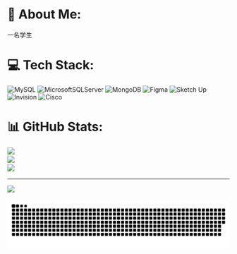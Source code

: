 # 💫 About Me:
一名学生


# 💻 Tech Stack:
![MySQL](https://img.shields.io/badge/mysql-4479A1.svg?style=for-the-badge&logo=mysql&logoColor=white) ![MicrosoftSQLServer](https://img.shields.io/badge/Microsoft%20SQL%20Server-CC2927?style=for-the-badge&logo=microsoft%20sql%20server&logoColor=white) ![MongoDB](https://img.shields.io/badge/MongoDB-%234ea94b.svg?style=for-the-badge&logo=mongodb&logoColor=white) ![Figma](https://img.shields.io/badge/figma-%23F24E1E.svg?style=for-the-badge&logo=figma&logoColor=white) ![Sketch Up](https://img.shields.io/badge/SketchUp-005F9E?style=for-the-badge&logo=sketchup&logoColor=white) ![Invision](https://img.shields.io/badge/invision-FF3366?style=for-the-badge&logo=invision&logoColor=white) ![Cisco](https://img.shields.io/badge/cisco-%23049fd9.svg?style=for-the-badge&logo=cisco&logoColor=black)
# 📊 GitHub Stats:
![](https://github-readme-stats.vercel.app/api?username=PyaeSone-Hein&theme=dark&hide_border=false&include_all_commits=false&count_private=false)<br/>
![](https://nirzak-streak-stats.vercel.app/?user=PyaeSone-Hein&theme=dark&hide_border=false)<br/>
![](https://github-readme-stats.vercel.app/api/top-langs/?username=PyaeSone-Hein&theme=dark&hide_border=false&include_all_commits=false&count_private=false&layout=compact)

---
[![](https://visitcount.itsvg.in/api?id=PyaeSone-Hein&icon=0&color=0)](https://visitcount.itsvg.in)

![snake gif](https://github.com/PyaeSone-Hein/PyaeSone-Hein/blob/output/github-snake-dark.svg)

<!-- Proudly created with GPRM ( https://gprm.itsvg.in ) -->

